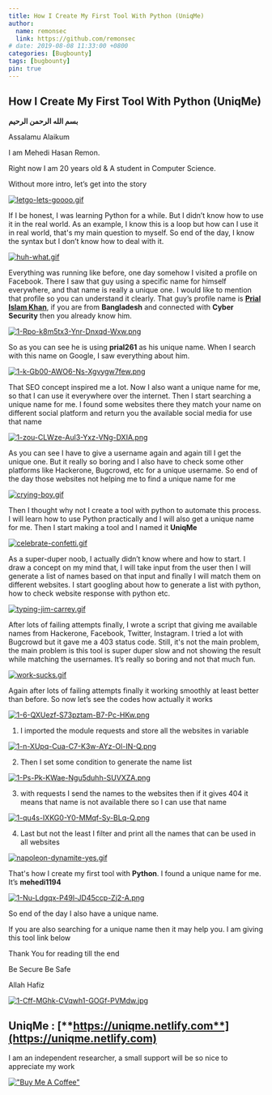 ```yaml
---
title: How I Create My First Tool With Python (UniqMe)
author:
  name: remonsec
  link: https://github.com/remonsec
# date: 2019-08-08 11:33:00 +0800
categories: [Bugbounty]
tags: [bugbounty]
pin: true
---
```


## How I Create My First Tool With Python (UniqMe)

**بسم الله الرحمن الرحيم**


Assalamu Alaikum

I am Mehedi Hasan Remon.

Right now I am 20 years old & A student in Computer Science.

Without more intro, let’s get into the story

[![letgo-lets-goooo.gif](https://i.postimg.cc/02TzD8tQ/letgo-lets-goooo.gif)](https://postimg.cc/HVtWCC1D)

If I be honest, I was learning Python for a while. But I didn’t know how to use it in the real world. As an example, I know this is a loop but how can I use it in real world, that's my main question to myself. So end of the day, I know the syntax but I don’t know how to deal with it.

[![huh-what.gif](https://i.postimg.cc/2SnVxPJx/huh-what.gif)](https://postimg.cc/v4HYYSG1)

Everything was running like before, one day somehow I visited a profile on Facebook. There I saw that guy using a specific name for himself everywhere, and that name is really a unique one. I would like to mention that profile so you can understand it clearly. That guy’s profile name is [**Prial Islam Khan**](https://www.facebook.com/prial261), if you are from **Bangladesh** and connected with **Cyber Security** then you already know him.

[![1-Rpo-k8m5tx3-Ynr-Dnxqd-Wxw.png](https://i.postimg.cc/rpmzLKsf/1-Rpo-k8m5tx3-Ynr-Dnxqd-Wxw.png)](https://postimg.cc/k207QMxS)

So as you can see he is using **prial261** as his unique name. When I search with this name on Google, I saw everything about him.

[![1-k-Gb00-AWO6-Ns-Xgvygw7few.png](https://i.postimg.cc/c1Qx2QTs/1-k-Gb00-AWO6-Ns-Xgvygw7few.png)](https://postimg.cc/jCSYJnG9)

That SEO concept inspired me a lot. Now I also want a unique name for me, so that I can use it everywhere over the internet. Then I start searching a unique name for me. I found some websites there they match your name on different social platform and return you the available social media for use that name

[![1-zou-CLWze-Aul3-Yxz-VNg-DXIA.png](https://i.postimg.cc/mrv46DHz/1-zou-CLWze-Aul3-Yxz-VNg-DXIA.png)](https://postimg.cc/WDwxdsST)

As you can see I have to give a username again and again till I get the unique one. But it really so boring and I also have to check some other platforms like Hackerone, Bugcrowd, etc for a unique username. So end of the day those websites not helping me to find a unique name for me

[![crying-boy.gif](https://i.postimg.cc/Bvst7mff/crying-boy.gif)](https://postimg.cc/xXx0cyd6)

Then I thought why not I create a tool with python to automate this process. I will learn how to use Python practically and I will also get a unique name for me. Then I start making a tool and I named it **UniqMe**

[![celebrate-confetti.gif](https://i.postimg.cc/8CHc2LTJ/celebrate-confetti.gif)](https://postimg.cc/jWDRNwwt)

As a super-duper noob, I actually didn’t know where and how to start. I draw a concept on my mind that, I will take input from the user then I will generate a list of names based on that input and finally I will match them on different websites. I start googling about how to generate a list with python, how to check website response with python etc.

[![typing-jim-carrey.gif](https://i.postimg.cc/W3Y33jFs/typing-jim-carrey.gif)](https://postimg.cc/nj7ZRyGW)

After lots of failing attempts finally, I wrote a script that giving me available names from Hackerone, Facebook, Twitter, Instagram. I tried a lot with Bugcrowd but it gave me a 403 status code. Still, it's not the main problem, the main problem is this tool is super duper slow and not showing the result while matching the usernames. It’s really so boring and not that much fun.

[![work-sucks.gif](https://i.postimg.cc/VvSN0Tnn/work-sucks.gif)](https://postimg.cc/9wh2vLxQ)

Again after lots of failing attempts finally it working smoothly at least better than before. So now let’s see the codes how actually it works

[![1-6-QXUezf-S73pztam-B7-Pc-HKw.png](https://i.postimg.cc/q7nSqGNq/1-6-QXUezf-S73pztam-B7-Pc-HKw.png)](https://postimg.cc/VSfDHnBP)

 1. I imported the module requests and store all the websites in variable

[![1-n-XUpq-Cua-C7-K3w-AYz-Ol-IN-Q.png](https://i.postimg.cc/Y0ybb4vT/1-n-XUpq-Cua-C7-K3w-AYz-Ol-IN-Q.png)](https://postimg.cc/xNMvd1yP)

2. Then I set some condition to generate the name list

[![1-Ps-Pk-KWae-Ngu5duhh-SUVXZA.png](https://i.postimg.cc/gkZvftQx/1-Ps-Pk-KWae-Ngu5duhh-SUVXZA.png)](https://postimg.cc/JGRDXx18)

3. with requests I send the names to the websites then if it gives 404 it means that name is not available there so I can use that name

[![1-qu4s-IXKG0-Y0-MMqf-Sy-BLq-Q.png](https://i.postimg.cc/YjKmrkZh/1-qu4s-IXKG0-Y0-MMqf-Sy-BLq-Q.png)](https://postimg.cc/n92LT8HJ)

4. Last but not the least I filter and print all the names that can be used in all websites

[![napoleon-dynamite-yes.gif](https://i.postimg.cc/mZqkWLWw/napoleon-dynamite-yes.gif)](https://postimg.cc/BtT4xG6L)

That's how I create my first tool with **Python**. I found a unique name for me. It’s **mehedi1194**

[![1-Nu-Ldgqx-P49l-JD45ccp-Zj2-A.png](https://i.postimg.cc/SsHGMBHp/1-Nu-Ldgqx-P49l-JD45ccp-Zj2-A.png)](https://postimg.cc/cgMYqbsD)

So end of the day I also have a unique name.

If you are also searching for a unique name then it may help you. I am giving this tool link below

Thank You for reading till the end

Be Secure Be Safe

Allah Hafiz

[![1-Cff-MGhk-CVqwh1-GOGf-PVMdw.jpg](https://i.postimg.cc/MpzmVb3X/1-Cff-MGhk-CVqwh1-GOGf-PVMdw.jpg)](https://postimg.cc/2VXWfvDf)

## UniqMe : [**https://uniqme.netlify.com**](https://uniqme.netlify.com)


I am an independent researcher, a small support will be so nice to appreciate my work

[!["Buy Me A Coffee"](https://www.buymeacoffee.com/assets/img/custom_images/orange_img.png)](https://www.buymeacoffee.com/remonsec)

